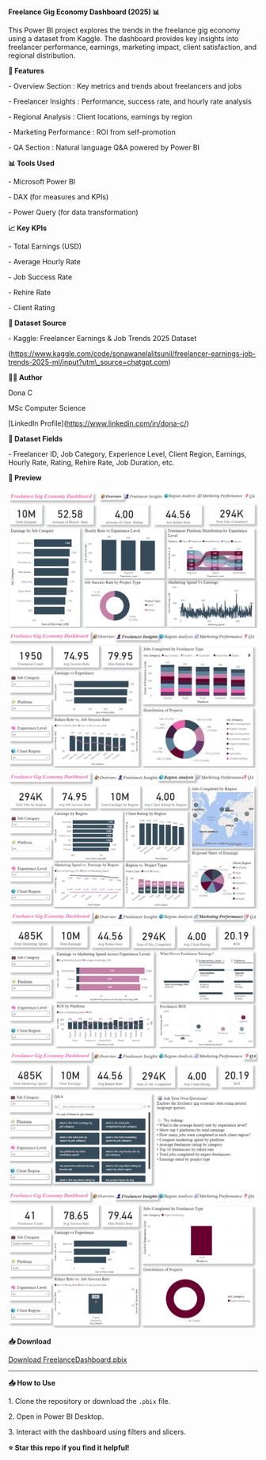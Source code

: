 **Freelance Gig Economy Dashboard (2025) 📊**



This Power BI project explores the trends in the freelance gig economy using a dataset from Kaggle. The dashboard provides key insights into freelancer performance, earnings, marketing impact, client satisfaction, and regional distribution.



**🚀 Features**



\- Overview Section : Key metrics and trends about freelancers and jobs

\- Freelancer Insights : Performance, success rate, and hourly rate analysis

\- Regional Analysis : Client locations, earnings by region

\- Marketing Performance : ROI from self-promotion

\- QA Section : Natural language Q\&A powered by Power BI



**📊 Tools Used**



\- Microsoft Power BI

\- DAX (for measures and KPIs)

\- Power Query (for data transformation)



**📈 Key KPIs**



\- Total Earnings (USD)

\- Average Hourly Rate

\- Job Success Rate

\- Rehire Rate

\- Client Rating



**📌 Dataset Source**



\- Kaggle: Freelancer Earnings \& Job Trends 2025 Dataset  

(https://www.kaggle.com/code/sonawanelalitsunil/freelancer-earnings-job-trends-2025-ml/input?utm\_source=chatgpt.com)



**👨‍💻 Author**



Dona C 

MSc Computer Science  

\[LinkedIn Profile](https://www.linkedin.com/in/dona-c/)



**📁 Dataset Fields**

\- Freelancer ID, Job Category, Experience Level, Client Region, Earnings, Hourly Rate, Rating, Rehire Rate, Job Duration, etc.



**📸 Preview**

![Overview](images/Overview.png)
![Freelance Insights](images/FreelanceInsights.png)
![Regional Analysis](images/RegionalAnalysis.png)
![Marketing Performance](images/MarketingPerformance.png)
![QA](images/QA.png)
![Slicers](images/Slicers.png)


**📥 Download**

[Download FreelanceDashboard.pbix](./FreelanceDashboard.pbix)


---



**📥 How to Use**



1\. Clone the repository or download the `.pbix` file.

2\. Open in Power BI Desktop.

3\. Interact with the dashboard using filters and slicers.



**⭐ Star this repo if you find it helpful!**





